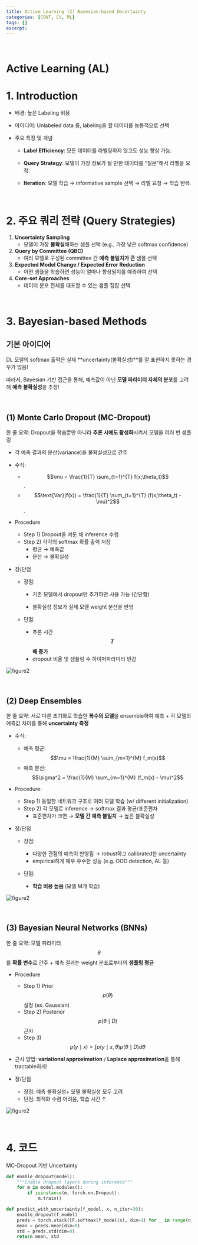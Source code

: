 ```yaml
---
title: Active Learning (2) Bayesian-based Uncertainty
categories: [CONT, CV, ML]
tags: []
excerpt: 
---
```


<script src="https://cdn.mathjax.org/mathjax/latest/MathJax.js?config=TeX-AMS-MML_HTMLorMML" type="text/javascript"></script>

<br>

# Active Learning (AL)

# 1. Introduction

- 배경: 높은 Labeling 비용

- 아이디어: Unlabeled data 중, labeling을 할 데이터를 능동적으로 선택

- 주요 특징 및 개념

  - **Label Efficiency**: 모든 데이터를 라벨링하지 않고도 성능 향상 가능.

  - **Query Strategy**: 모델이 가장 정보가 될 만한 데이터를 “질문”해서 라벨을 요청.

  - **Iteration**: 모델 학습 → informative sample 선택 → 라벨 요청 → 학습 반복.

<br>

# 2. 주요 쿼리 전략 (Query Strategies)

1. **Uncertainty Sampling**
   - 모델이 가장 **불확실**해하는 샘플 선택 (e.g., 가장 낮은 softmax confidence)
2. **Query by Committee (QBC)**
   - 여러 모델로 구성된 committee 간 **예측 불일치가 큰** 샘플 선택
3. **Expected Model Change / Expected Error Reduction**
   - 어떤 샘플을 학습하면 성능이 얼마나 향상될지를 예측하여 선택
4. **Core-set Approaches**
   - 데이터 분포 전체를 대표할 수 있는 샘플 집합 선택

<br>

# 3. Bayesian-based Methods

## 기본 아이디어

DL 모델의 softmax 출력은 실제 **uncertainty(불확실성)**를 잘 표현하지 못하는 경우가 많음!

따라서, Bayesian 기반 접근을 통해, 예측값이 아닌 **모델 파라미터 자체의 분포**를 고려해 **예측 불확실성**을 추정!

<br>

## (1) Monte Carlo Dropout (MC-Dropout)

한 줄 요약: Dropout을 학습뿐만 아니라 **추론 시에도 활성화**시켜서 모델을 여러 번 샘플링

- 각 예측 결과의 분산(variance)을 불확실성으로 간주

- 수식: 
  - $$\mu = \frac{1}{T} \sum_{t=1}^{T} f(x;\theta_t)$$.
  - $$\text{Var}(f(x)) = \frac{1}{T} \sum_{t=1}^{T} (f(x;\theta_t) - \mu)^2$$.

- Procedure
  - Step 1) Dropout을 켜둔 채 inference 수행
  - Step 2) 각각의 softmax 확률 출력 저장
    - 평균 → 예측값
    - 분산 → 불확실성

- 장/단점

  - 장점: 

    - 기존 모델에서 dropout만 추가하면 사용 가능 (간단함)

    - 불확실성 정보가 실제 모델 weight 분산을 반영

  - 단점:

    - 추론 시간 **$$T$$배 증가**
    - dropout 비율 및 샘플링 수 하이퍼파라미터 민감

![figure2](/assets/img/CONT/img39.png)

<br>

## (2) Deep Ensembles

한 줄 요약: 서로 다른 초기화로 학습한 **복수의 모델**을 ensemble하여 예측 + 각 모델의 예측값 차이를 통해 **uncertainty 측정**

- 수식:
  - 예측 평균: $$\mu = \frac{1}{M} \sum_{m=1}^{M} f_m(x)$$
  - 예측 분산: $$\sigma^2 = \frac{1}{M} \sum_{m=1}^{M} (f_m(x) - \mu)^2$$

- Procedure:
  - Step 1) 동일한 네트워크 구조로 여러 모델 학습 (w/ different initialization)
  - Step 2) 각 모델로 inference → softmax 결과 평균/표준편차
    - 표준편차가 크면 → **모델 간 예측 불일치** → 높은 불확실성

- 장/단점

  - 장점: 
    - 다양한 관점의 예측이 반영됨 → robust하고 calibrated한 uncertainty
    - empirical하게 매우 우수한 성능 (e.g. OOD detection, AL 등)

  - 단점: 
    - **학습 비용 높음** (모델 M개 학습)

![figure2](/assets/img/CONT/img40.png)

<br>

## (3) Bayesian Neural Networks (BNNs)

한 줄 요약: 모델 파라미터 $$\theta$$를 **확률 변수**로 간주 + 예측 결과는 weight 분포로부터의 **샘플링 평균**

- Procedure
  - Step 1) Prior $$p(\theta)$$ 설정 (ex. Gaussian)
  - Step 2) Posterior $$p(\theta \mid D)$$ 근사 
  - Step 3) $$p(y \mid x) = \int p(y \mid x, \theta) p(\theta \mid D) d\theta$$

- 근사 방법:  **variational approximation** / **Laplace approximation**을 통해 tractable하게!
- 장/단점
  - 장점: 예측 불확실성+ 모델 불확실성 모두 고려
  - 단점: 최적화 수렴 어려움, 학습 시간 ↑

![figure2](/assets/img/CONT/img41.png)

<br>

# 4. 코드

MC-Dropout 기반 Uncertainty

```python
def enable_dropout(model):
    """Enable dropout layers during inference"""
    for m in model.modules():
        if isinstance(m, torch.nn.Dropout):
            m.train()

def predict_with_uncertainty(f_model, x, n_iter=30):
    enable_dropout(f_model)
    preds = torch.stack([F.softmax(f_model(x), dim=1) for _ in range(n_iter)])
    mean = preds.mean(dim=0)
    std = preds.std(dim=0)
    return mean, std
```



